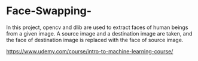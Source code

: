 # Face-Swapping-
In this project, opencv and dlib are used to extract faces of human beings from a given image. A source image and a destination image are taken, and the face of destination image is replaced with the face of source image.

https://www.udemy.com/course/intro-to-machine-learning-course/
